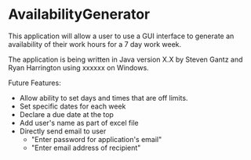 # AvailabilityGenerator
This application will allow a user to use a GUI interface to generate an availability of their work hours for a 7 day work week.

The application is being written in Java version X.X by Steven Gantz and Ryan Harrington using xxxxxx on Windows. 

Future Features:
- Allow ability to set days and times that are off limits.
- Set specific dates for each week
- Declare a due date at the top
- Add user's name as part of excel file
- Directly send email to user
  - "Enter password for application's email"
  - "Enter email address of recipient"
